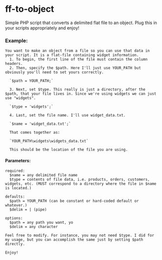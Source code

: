 # ff-to-object

Simple PHP script that converts a delimited flat file to an object. Plug this in your scripts appropriately and enjoy!
      
  ### Example:
    You want to make an object from a file so you can use that data in your script. It is a flat-file containing widget information.
      1. To begin, the first line of the file must contain the column headers.
      2. Then, specify the $path. Here I'll just use YOUR_PATH but obviously you'll need to set yours correctly.
      
      `$path = YOUR_PATH;`
        
      3. Next, set $type. This really is just a directory, after the $path, that your file lives in. Since we're using widgets we can just use "widgets".
      
      `$type = 'widgets';`
      
      4. Last, set the file name. I'll use widget_data.txt.
      
      `$name = 'widget_data.txt';`
      
      That comes together as:
      
      `YOUR_PATH\widgets\widgets_data.txt`
      
      This should be the location of the file you are using.
        
  #### Parameters:
  
    required:
      $name = any delimited file name
      $type = contents of file data, i.e. products, orders, customers, widgets, etc. (MUST correspond to a directory where the file in $name is located.)
      
    defaults:
      $path = YOUR_PATH (can be constant or hard-coded default or whatever.)
      $delim = | (pipe)
      
    options:
      $path = any path you want, yo
      $delim = any character
        
    Feel free to modify. For instance, you may not need $type. I did for my usage, but you can accomplish the same just by setting $path directly.
    
    Enjoy!